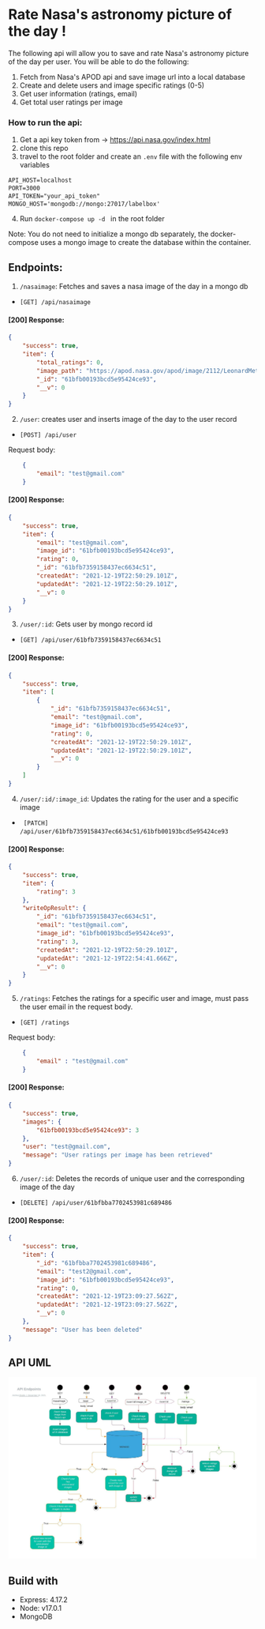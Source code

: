 # Rate Nasa's astronomy picture of the day !

The following api will allow you to save and rate Nasa's astronomy picture of the day per user. You will be able to do the following:

1) Fetch from Nasa's APOD api and save image url into a local database
2) Create and delete users and image specific ratings (0-5)
3) Get user information (ratings, email)
4) Get total user ratings per image

### How to run the api:
1) Get a api key token from -> https://api.nasa.gov/index.html
2) clone this repo
3) travel to the root folder and create an ```.env``` file with the following env variables

```
API_HOST=localhost
PORT=3000
API_TOKEN="your_api_token"
MONGO_HOST='mongodb://mongo:27017/labelbox'
```
4) Run  ```docker-compose up -d ``` in the root folder

Note: You do not need to initialize a mongo db separately, the docker-compose uses a mongo image to create the database within the container.


## Endpoints:


1) ```/nasaimage```: Fetches and saves a nasa image of the day in a mongo db

*  ```[GET] /api/nasaimage```

#### [200] Response:

```json
{
    "success": true,
    "item": {
        "total_ratings": 0,
        "image_path": "https://apod.nasa.gov/apod/image/2112/LeonardMeteor_Poole_960.jpg",
        "_id": "61bfb00193bcd5e95424ce93",
        "__v": 0
    }
}

```

2) ```/user```: creates user and inserts image of the day to the user record

*  ```[POST] /api/user```


Request body:

```json
    {
        "email": "test@gmail.com"
    }
```
#### [200] Response:

```json
{
    "success": true,
    "item": {
        "email": "test@gmail.com",
        "image_id": "61bfb00193bcd5e95424ce93",
        "rating": 0,
        "_id": "61bfb7359158437ec6634c51",
        "createdAt": "2021-12-19T22:50:29.101Z",
        "updatedAt": "2021-12-19T22:50:29.101Z",
        "__v": 0
    }
}
```


3) ```/user/:id```: Gets user by mongo record id

*  ```[GET] /api/user/61bfb7359158437ec6634c51```

#### [200] Response:

```json
{
    "success": true,
    "item": [
        {
            "_id": "61bfb7359158437ec6634c51",
            "email": "test@gmail.com",
            "image_id": "61bfb00193bcd5e95424ce93",
            "rating": 0,
            "createdAt": "2021-12-19T22:50:29.101Z",
            "updatedAt": "2021-12-19T22:50:29.101Z",
            "__v": 0
        }
    ]
}
```


4) ```/user/:id/:image_id```: Updates the rating for the user and a specific image

*  ``` [PATCH] /api/user/61bfb7359158437ec6634c51/61bfb00193bcd5e95424ce93```

#### [200] Response:

```json
{
    "success": true,
    "item": {
        "rating": 3
    },
    "writeOpResult": {
        "_id": "61bfb7359158437ec6634c51",
        "email": "test@gmail.com",
        "image_id": "61bfb00193bcd5e95424ce93",
        "rating": 3,
        "createdAt": "2021-12-19T22:50:29.101Z",
        "updatedAt": "2021-12-19T22:54:41.666Z",
        "__v": 0
    }
}
```

5) ```/ratings```: Fetches the ratings for a specific user and image, must pass
 the user email in the request body.

* ```[GET] /ratings```

Request body:

```json
    {
        "email" : "test@gmail.com"
    }
```

#### [200] Response:

```json
{
    "success": true,
    "images": {
        "61bfb00193bcd5e95424ce93": 3
    },
    "user": "test@gmail.com",
    "message": "User ratings per image has been retrieved"
}
```

6) ```/user/:id```: Deletes the records of unique user and the corresponding image of the day

* ```[DELETE] /api/user/61bfbba7702453981c689486```

#### [200] Response:

```json
{
    "success": true,
    "item": {
        "_id": "61bfbba7702453981c689486",
        "email": "test2@gmail.com",
        "image_id": "61bfb00193bcd5e95424ce93",
        "rating": 0,
        "createdAt": "2021-12-19T23:09:27.562Z",
        "updatedAt": "2021-12-19T23:09:27.562Z",
        "__v": 0
    },
    "message": "User has been deleted"
}
```


## API UML

![Activity Diagram](Activity_diagram.jpeg)

## Build with

* Express: 4.17.2
* Node: v17.0.1
* MongoDB
